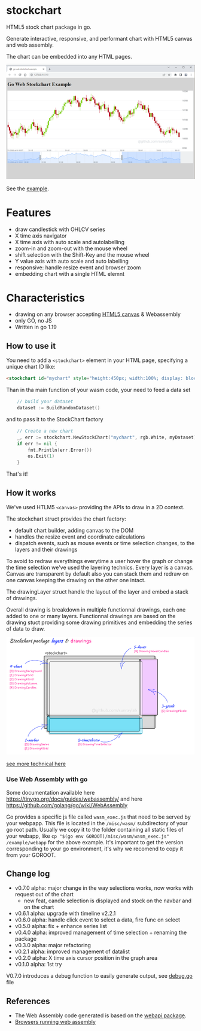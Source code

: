 # stockchart

HTML5 stock chart package in go.

Generate interactive, responsive, and performant chart with HTML5 canvas and web assembly.

The chart can be embedded into any HTML pages. 

![snapshot](snapshot.png)

See the [example](https://github.com/sunraylab/stockchart/tree/master/examples).

# Features
- draw candlestick with OHLCV series
- X time axis navigator
- X time axis with auto scale and autolabelling
- zoom-in and zoom-out with the mouse wheel
- shift selection with the Shift-Key and the mouse wheel
- Y value axis with auto scale and auto labelling
- responsive: handle resize event and browser zoom
- embedding chart with a single HTML elemnt

# Characteristics

- drawing on any browser accepting [HTML5 canvas](https://developer.mozilla.org/en-US/docs/Web/HTML/Element/canvas) & Webassembly
- only GO, no JS
- Written in go 1.19

## How to use it

You need to add a `<stockchart>` element in your HTML page, specifying a unique chart ID like:

```html
<stockchart id="mychart" style="height:450px; width:100%; display: block;"></stockchart>
```

Than in tha main function of your wasm code, your need to feed a data set

```go
	// build your dataset 
	dataset := BuildRandomDataset()
```

and to pass it to the StockChart factory

```go
	// Create a new chart
	_, err := stockchart.NewStockChart("mychart", rgb.White, myDataset)
	if err != nil {
		fmt.Println(err.Error())
		os.Exit(1)
	}
```

That's it!

## How it works

We've used HTLM5 ``<canvas>`` providing the APIs to draw in a 2D context. 

The stockchart struct provides the chart factory: 
- default chart builder, adding canvas to the DOM
- handles the resize event and coordinate calculations
- dispatch events, such as mouse events or time selection changes, to the layers and their drawings

To avoid to redraw everythings everytime a user hover the graph or change the time selection we've used the layering technics.
Every layer is a canvas. Canvas are transparent by default also you can stack them and redraw on one canvas keeping the drawing on the other one intact.

The drawingLayer struct handle the layout of the layer and embed a stack of drawings.

Overall drawing is breakdown in multiple functionnal drawings, each one added to one or many layers. 
Functionnal drawings are based on the drawing stuct providing some drawing primitives and embedding the series of data to draw.

![layers and modules](stockchart/layersndrawings.png)

[see more technical here](doc.md)

### Use Web Assembly with go

Some documentation available here https://tinygo.org/docs/guides/webassembly/ and here https://github.com/golang/go/wiki/WebAssembly

Go provides a specific js file called `wasm_exec.js` that need to be served by your webpapp. This file is located in the ``/misc/wasm/`` subdirectory of your go root path. Usually we copy it to the folder containing all static files of your webapp, like `cp "$(go env GOROOT)/misc/wasm/wasm_exec.js" /example/webapp` for the above example. It's important to get the version corresponding to your go environment, it's why we recomend to copy it from your GOROOT.

## Change log

- v0.7.0 alpha: major change in the way selections works, now works with request out of the chart
	- new feat, candle selection is displayed and stock on the navbar and on the chart 
- v0.6.1 alpha: upgrade with timeline v2.2.1
- v0.6.0 alpha: handle click event to select a data, fire func on select
- v0.5.0 alpha: fix + enhance series list
- v0.4.0 alpha: improved management of time selection + renaming the package
- v0.3.0 alpha: major refactoring
- v0.2.1 alpha: improved management of datalist
- v0.2.0 alpha: X time axis cursor position in the graph area
- v0.1.0 alpha: 1st try

V0.7.0 introduces a debug function to easily generate output, see [debug.go](stockchart/debug.go) file

## References

- The Web Assembly code generated is based on the [webapi package](https://github.com/gowebapi/webapi).
- [Browsers running web assembly](https://developer.mozilla.org/en-US/docs/WebAssembly#browser_compatibility)
